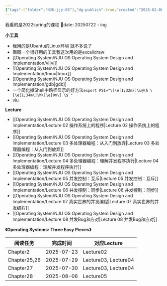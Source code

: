 ```yaml
---
{"tags":["folder","NJU-jjy-OS"],"dg-publish":true,"created":"2025-02-08T15:22:57.470+08:00","updated":"2025-09-04T08:28","permalink":"/Operating System/NJU OS Operating System Design and Implementation/NJU OS Operating System Design and Implementation/","dgPassFrontmatter":true,"noteIcon":""}
---
```


我看的是2022spring的课程
📅date: 20250722 - ing

**小工具**
- 我用的是Ubantu的Linux环境 就不多说了
- 画图一个很好用的工具我这次用的是excalidraw
- [[Operating System/NJU OS Operating System Design and Implementation/vi\|vi]]
- [[Operating System/NJU OS Operating System Design and Implementation/tmux\|tmux]]
- [[Operating System/NJU OS Operating System Design and Implementation/gdb\|gdb]]
- 一个简化掉Shell中路径显示的好方法`export PS1="\[\e[1;32m\]\u@\h \[\e[1;34m\]\W\[\e[0m\] \$ "`
- viu

**Lecture**
- [[Operating System/NJU OS Operating System Design and Implementation/Lecture 02 操作系统上的程序\|Lecture 02 操作系统上的程序]]
- [[Operating System/NJU OS Operating System Design and Implementation/Lecture 03 多处理器编程：从入门到放弃\|Lecture 03 多处理器编程：从入门到放弃]]
- [[Operating System/NJU OS Operating System Design and Implementation/Lecture 04 多处理器编程：理解并发程序执行\|Lecture 04 多处理器编程：理解并发程序执行]]
- [[Operating System/NJU OS Operating System Design and Implementation/Lecture 05 并发控制：互斥\|Lecture 05 并发控制：互斥]]
- [[Operating System/NJU OS Operating System Design and Implementation/Lecture 06 并发控制：同步\|Lecture 06 并发控制：同步]]
- [[Operating System/NJU OS Operating System Design and Implementation/Lecture 07 真实世界的并发编程\|Lecture 07 真实世界的并发编程]]
- [[Operating System/NJU OS Operating System Design and Implementation/Lecture 08 并发Bug和应对\|Lecture 08 并发Bug和应对]]

**《Operating Systems: Three Easy Pieces》**

| 阅读任务         | 完成时间       | 对应Lecture            |
| ------------ | ---------- | -------------------- |
| Chapter2     | 2025-07-23 | Lecture02            |
| Chapter25,26 | 2025-07-29 | Lecture03, Lecture04 |
| Chapter27    | 2025-07-30 | Lecture03, Lecture04 |
| Chapter28    | 2025-08-06 | Lecture05            |





